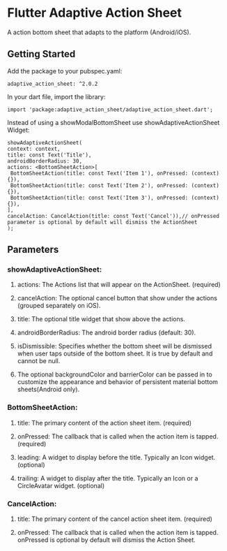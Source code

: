 # Flutter Adaptive Action Sheet

A action bottom sheet that adapts to the platform (Android/iOS).

## Getting Started

Add the package to your pubspec.yaml:

   ```
   adaptive_action_sheet: ^2.0.2
   ```

In your dart file, import the library:

   ```
   import 'package:adaptive_action_sheet/adaptive_action_sheet.dart';
   ```

Instead of using a showModalBottomSheet use showAdaptiveActionSheet Widget:

   ```
   showAdaptiveActionSheet(
 context: context,
 title: const Text('Title'),
 androidBorderRadius: 30,
 actions: <BottomSheetAction>[
    BottomSheetAction(title: const Text('Item 1'), onPressed: (context) {}),
    BottomSheetAction(title: const Text('Item 2'), onPressed: (context) {}),
    BottomSheetAction(title: const Text('Item 3'), onPressed: (context) {}),
 ],
 cancelAction: CancelAction(title: const Text('Cancel')),// onPressed parameter is optional by default will dismiss the ActionSheet
);
   ```

## Parameters

### showAdaptiveActionSheet:

1. actions: The Actions list that will appear on the ActionSheet. (required)

2. cancelAction: The optional cancel button that show under the actions (grouped separately on iOS).

3. title: The optional title widget that show above the actions.

4. androidBorderRadius: The android border radius (default: 30).

5. isDismissible: Specifies whether the bottom sheet will be dismissed when user taps outside of the bottom sheet. It is true by default and cannot be null.

6. The optional backgroundColor and barrierColor can be passed in to customize the appearance and behavior of persistent material bottom sheets(Android only).

### BottomSheetAction:

1. title: The primary content of the action sheet item. (required)

2. onPressed: The callback that is called when the action item is tapped. (required)

3. leading: A widget to display before the title. Typically an Icon widget. (optional)

4. trailing: A widget to display after the title. Typically an Icon or a CircleAvatar widget. (optional)

### CancelAction:

1. title: The primary content of the cancel action sheet item. (required)

2. onPressed: The callback that is called when the action item is tapped. onPressed is optional by default will dismiss the Action Sheet.
